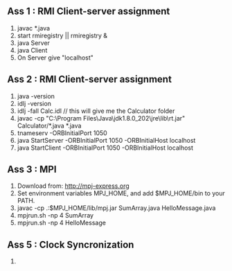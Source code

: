 ## Ass 1 : RMI Client-server assignment
1. javac *.java
2. start rmiregistry      ||          rmiregistry &
3. java Server
4. java Client
5. On Server give "localhost"

## Ass 2 : RMI Client-server assignment
1. java -version
2. idlj -version
3. idlj -fall Calc.idl
// this will give me the Calculator folder
4.  javac -cp "C:\Program Files\Java\jdk1.8.0_202\jre\lib\rt.jar" Calculator/*.java *.java
5. tnameserv -ORBInitialPort 1050
6. java StartServer -ORBInitialPort 1050 -ORBInitialHost localhost
7. java StartClient -ORBInitialPort 1050 -ORBInitialHost localhost

## Ass 3 : MPI
1. Download from: http://mpj-express.org
2. Set environment variables MPJ_HOME, and add $MPJ_HOME/bin to your PATH.
3. javac -cp .:$MPJ_HOME/lib/mpj.jar SumArray.java HelloMessage.java
4. mpjrun.sh -np 4 SumArray
5. mpjrun.sh -np 4 HelloMessage

## Ass 5 : Clock Syncronization
1.
